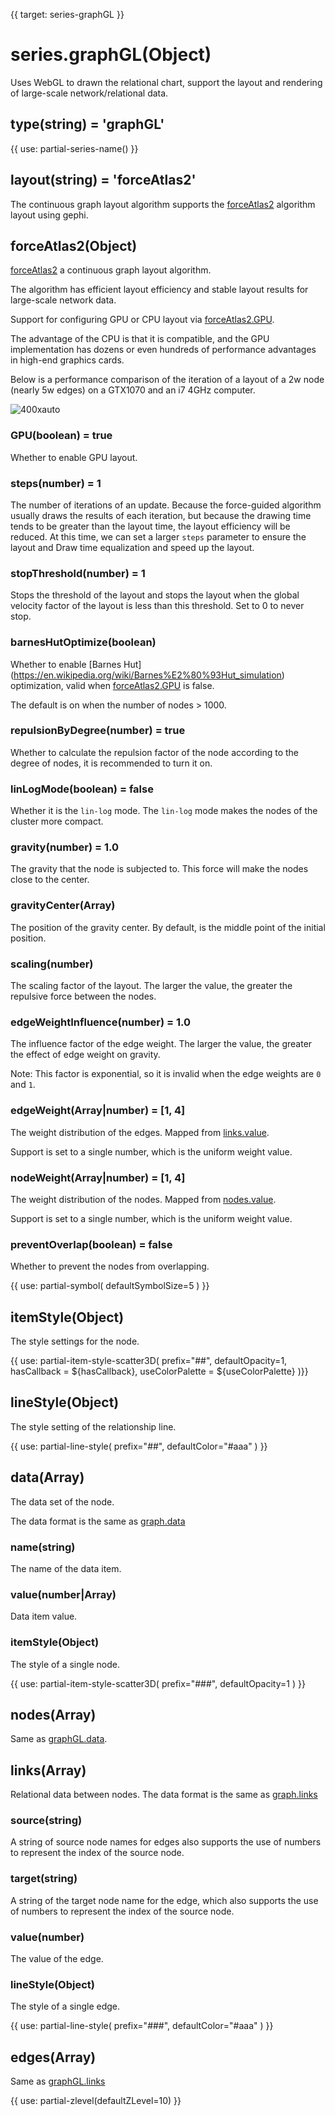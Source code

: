 {{ target: series-graphGL }}

# series.graphGL(Object)

Uses WebGL to drawn the relational chart, support the layout and rendering of large-scale network/relational data.

## type(string) = 'graphGL'

{{ use: partial-series-name() }}

## layout(string) = 'forceAtlas2'

The continuous graph layout algorithm supports the [forceAtlas2](https://github.com/gephi/gephi/wiki/Force-Atlas-2) algorithm layout using gephi.

## forceAtlas2(Object)

[forceAtlas2](https://github.com/gephi/gephi/wiki/Force-Atlas-2) a continuous graph layout algorithm.

The algorithm has efficient layout efficiency and stable layout results for large-scale network data.

Support for configuring GPU or CPU layout via [forceAtlas2.GPU](~series-graphGL.forceAtlas2.GPU).

The advantage of the CPU is that it is compatible, and the GPU implementation has dozens or even hundreds of performance advantages in high-end graphics cards.

Below is a performance comparison of the iteration of a layout of a 2w node (nearly 5w edges) on a GTX1070 and an i7 4GHz computer.

![400xauto](~gpu-layout-perf.png)

### GPU(boolean) = true

Whether to enable GPU layout.

### steps(number) = 1

The number of iterations of an update. Because the force-guided algorithm usually draws the results of each iteration, but because the drawing time tends to be greater than the layout time, the layout efficiency will be reduced. At this time, we can set a larger `steps` parameter to ensure the layout and Draw time equalization and speed up the layout.

### stopThreshold(number) = 1

Stops the threshold of the layout and stops the layout when the global velocity factor of the layout is less than this threshold. Set to 0 to never stop.

### barnesHutOptimize(boolean)

Whether to enable [Barnes Hut] (https://en.wikipedia.org/wiki/Barnes%E2%80%93Hut_simulation) optimization, valid when [forceAtlas2.GPU](~series-graphGL.forceAtlas2.GPU) is false.

The default is on when the number of nodes > 1000.

### repulsionByDegree(number) = true

Whether to calculate the repulsion factor of the node according to the degree of nodes, it is recommended to turn it on.

### linLogMode(boolean) = false

Whether it is the `lin-log` mode. The `lin-log` mode makes the nodes of the cluster more compact.

### gravity(number) = 1.0

The gravity that the node is subjected to. This force will make the nodes close to the center.

### gravityCenter(Array)

The position of the gravity center. By default, is the middle point of the initial position.

### scaling(number)

The scaling factor of the layout. The larger the value, the greater the repulsive force between the nodes.

### edgeWeightInfluence(number) = 1.0

The influence factor of the edge weight. The larger the value, the greater the effect of edge weight on gravity.

Note: This factor is exponential, so it is invalid when the edge weights are `0` and `1`.

### edgeWeight(Array|number) = [1, 4]

The weight distribution of the edges. Mapped from [links.value](~series-graphGL.links.value).

Support is set to a single number, which is the uniform weight value.

### nodeWeight(Array|number) = [1, 4]

The weight distribution of the nodes. Mapped from [nodes.value](~series-graphGL.nodes.value).

Support is set to a single number, which is the uniform weight value.

### preventOverlap(boolean) = false

Whether to prevent the nodes from overlapping.

{{ use: partial-symbol(
    defaultSymbolSize=5
) }}

## itemStyle(Object)

The style settings for the node.

{{ use: partial-item-style-scatter3D(
    prefix="##",
    defaultOpacity=1,
    hasCallback = ${hasCallback},
    useColorPalette = ${useColorPalette}
)}}

## lineStyle(Object)

The style setting of the relationship line.

{{ use: partial-line-style(
    prefix="##",
    defaultColor="#aaa"
) }}



## data(Array)

The data set of the node.

The data format is the same as [graph.data](http://echarts.baidu.com/option.html#series-graph.data)

### name(string)

The name of the data item.

### value(number|Array)

Data item value.

### itemStyle(Object)

The style of a single node.

{{ use: partial-item-style-scatter3D(
    prefix="###",
    defaultOpacity=1
) }}


## nodes(Array)

Same as [graphGL.data](~series-graphGL.data).

## links(Array)

Relational data between nodes.
The data format is the same as [graph.links](http://echarts.baidu.com/option.html#series-graph.links)

### source(string)

A string of source node names for edges also supports the use of numbers to represent the index of the source node.

### target(string)

A string of the target node name for the edge, which also supports the use of numbers to represent the index of the source node.

### value(number)

The value of the edge.

### lineStyle(Object)

The style of a single edge.

{{ use: partial-line-style(
    prefix="###",
    defaultColor="#aaa"
) }}

## edges(Array)

Same as [graphGL.links](~series-graphGL.links)


{{ use: partial-zlevel(defaultZLevel=10) }}